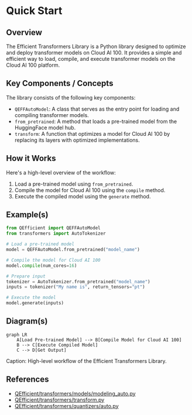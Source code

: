 # Quick Start
## Overview
The Efficient Transformers Library is a Python library designed to optimize and deploy transformer models on Cloud AI 100. It provides a simple and efficient way to load, compile, and execute transformer models on the Cloud AI 100 platform.

## Key Components / Concepts
The library consists of the following key components:

*   `QEFFAutoModel`: A class that serves as the entry point for loading and compiling transformer models.
*   `from_pretrained`: A method that loads a pre-trained model from the HuggingFace model hub.
*   `transform`: A function that optimizes a model for Cloud AI 100 by replacing its layers with optimized implementations.

## How it Works
Here's a high-level overview of the workflow:

1.  Load a pre-trained model using `from_pretrained`.
2.  Compile the model for Cloud AI 100 using the `compile` method.
3.  Execute the compiled model using the `generate` method.

## Example(s)
```python
from QEfficient import QEFFAutoModel
from transformers import AutoTokenizer

# Load a pre-trained model
model = QEFFAutoModel.from_pretrained("model_name")

# Compile the model for Cloud AI 100
model.compile(num_cores=16)

# Prepare input
tokenizer = AutoTokenizer.from_pretrained("model_name")
inputs = tokenizer("My name is", return_tensors="pt")

# Execute the model
model.generate(inputs)
```

## Diagram(s)
```mermaid
graph LR
    A[Load Pre-trained Model] --> B[Compile Model for Cloud AI 100]
    B --> C[Execute Compiled Model]
    C --> D[Get Output]
```
Caption: High-level workflow of the Efficient Transformers Library.

## References
*   [QEfficient/transformers/models/modeling_auto.py](https://github.com/your-repo/QEfficient/blob/main/transformers/models/modeling_auto.py)
*   [QEfficient/transformers/transform.py](https://github.com/your-repo/QEfficient/blob/main/transformers/transform.py)
*   [QEfficient/transformers/quantizers/auto.py](https://github.com/your-repo/QEfficient/blob/main/transformers/quantizers/auto.py)